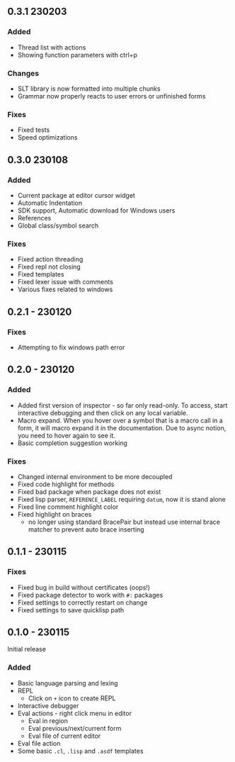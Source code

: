 ## 0.3.1 230203

### Added

- Thread list with actions
- Showing function parameters with ctrl+p

### Changes

- SLT library is now formatted into multiple chunks
- Grammar now properly reacts to user errors or unfinished forms

### Fixes

- Fixed tests 
- Speed optimizations

## 0.3.0 230108

### Added

- Current package at editor cursor widget
- Automatic Indentation
- SDK support, Automatic download for Windows users
- References
- Global class/symbol search

### Fixes

- Fixed action threading
- Fixed repl not closing
- Fixed templates
- Fixed lexer issue with comments
- Various fixes related to windows


## 0.2.1 - 230120

### Fixes

- Attempting to fix windows path error

## 0.2.0 - 230120

### Added

- Added first version of inspector - so far only read-only.
  To access, start interactive debugging and then click on any local variable.
- Macro expand. When you hover over a symbol that is a macro call in a form,
  it will macro expand it in the documentation. Due to async notion,
  you need to hover again to see it.
- Basic completion suggestion working

### Fixes

- Changed internal environment to be more decoupled
- Fixed code highlight for methods
- Fixed bad package when package does not exist
- Fixed lisp parser, `REFERENCE_LABEL` requiring `datum`, now it is stand alone
- Fixed line comment highlight color
- Fixed highlight on braces
  - no longer using standard BracePair but instead use internal brace matcher to prevent auto brace inserting

## 0.1.1 - 230115

### Fixes

- Fixed bug in build without certificates (oops!)
- Fixed package detector to work with `#:` packages
- Fixed settings to correctly restart on change
- Fixed settings to save quicklisp path

## 0.1.0 - 230115

Initial release

### Added

- Basic language parsing and lexing
- REPL
  - Click on `+` icon to create REPL
- Interactive debugger
- Eval actions - right click menu in editor
  - Eval in region
  - Eval previous/next/current form
  - Eval file of current editor
- Eval file action
- Some basic `.cl`, `.lisp` and `.asdf` templates